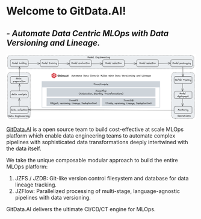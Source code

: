 # Welcome to GitData.AI!
## _- Automate Data Centric MLOps with Data Versioning and Lineage._

![GitData.AI Architecture](../profile/gitdataai-architecture.png)

[GitData.AI](https://gitdata.ai) is a open source team to build cost-effective at scale MLOps platform which enable data engineering teams to automate complex pipelines with sophisticated data transformations deeply intertwined with the data itself. 

We take the unique composable modular approach to build the entire MLOps platform: 
1. JZFS / JZDB: Git-like version control filesystem and database for data lineage tracking. 
2. JZFlow: Parallelized processing of multi-stage, language-agnostic pipelines with data versioning.

GitData.AI delivers the ultimate CI/CD/CT engine for MLOps.
